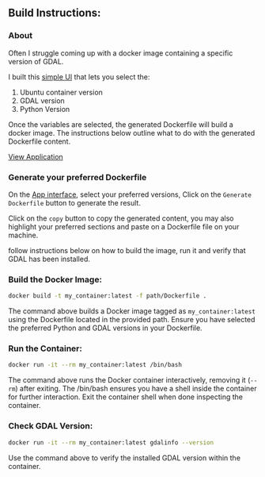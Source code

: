 ## Build Instructions:

### About
Often I struggle coming up with a docker image containing a specific version of GDAL.

I built this [simple UI](https://waracci.github.io/gdal-dockerfile-generator/gdal-dockerfile-generator.html) that lets you select the:
1. Ubuntu container version
2. GDAL version
3. Python Version

Once the variables are selected, the generated Dockerfile will build a docker image. The instructions below outline what to do with the generated Dockerfile content.

[View Application](https://waracci.github.io/gdal-dockerfile-generator/gdal-dockerfile-generator.html)

### Generate your preferred Dockerfile

On the [App interface](https://waracci.github.io/gdal-dockerfile-generator/gdal-dockerfile-generator.html), select your preferred versions, Click on the `Generate Dockerfile` button to generate the result.

Click on the `copy` button to copy the generated content, you may also highlight your preferred sections and paste on a Dockerfile file on your machine.

follow instructions below on how to build the image, run it and verify that GDAL has been installed.

### Build the Docker Image:

```bash
docker build -t my_container:latest -f path/Dockerfile .
```

The command above builds a Docker image tagged as `my_container:latest` using the Dockerfile located in the provided path. Ensure you have selected the preferred Python and GDAL versions in your Dockerfile.

### Run the Container:

```bash
docker run -it --rm my_container:latest /bin/bash
```
The command above runs the Docker container interactively, removing it (`--rm`) after exiting. The /bin/bash ensures you have a shell inside the container for further interaction. Exit the container shell when done inspecting the container.

### Check GDAL Version:

```bash
docker run -it --rm my_container:latest gdalinfo --version
```
Use the command above to verify the installed GDAL version within the container.

